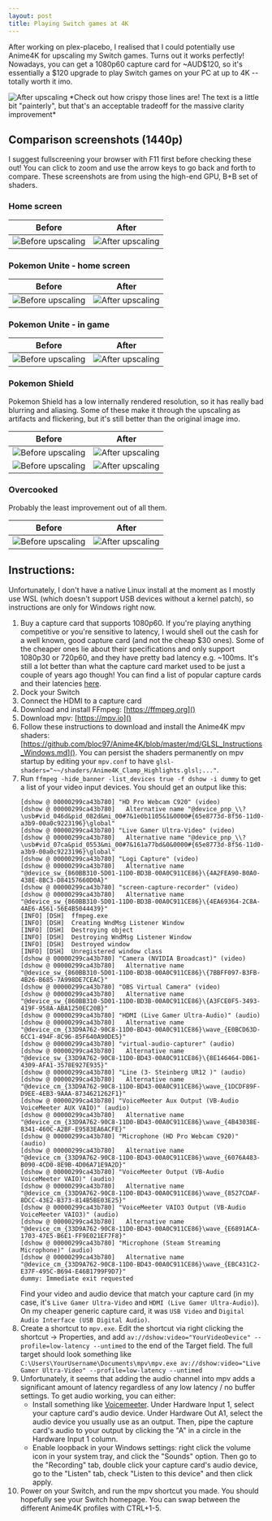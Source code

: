 ```yaml
---
layout: post
title: Playing Switch games at 4K
---
```


After working on plex-placebo, I realised that I could potentially use Anime4K for upscaling my Switch games. Turns out it works perfectly! Nowadays, you can get a 1080p60 capture card for ~AUD\$120, so it's essentially a $120 upgrade to play Switch games on your PC at up to 4K -- totally worth it imo.

<img src="/images/switch4k/unite_after.png" class="glightbox" title="After upscaling" data-gallery="hero"/>
<span class="caption">*Check out how crispy those lines are! The text is a little bit "painterly", but that's an acceptable tradeoff for the massive clarity improvement*</span>

## Comparison screenshots (1440p)

I suggest fullscreening your browser with F11 first before checking these out! You can click to zoom and use the arrow keys to go back and forth to compare. These screenshots are from using the high-end GPU, B+B set of shaders.

### Home screen

Before | After
--|--
<img src="/images/switch4k/home_before.png" class="glightbox" title="Before upscaling" data-gallery="gallery"/>|<img src="/images/switch4k/home_after.png" class="glightbox" title="After upscaling" data-gallery="gallery"/>

### Pokemon Unite - home screen

Before | After
--|--
<img src="/images/switch4k/unite_before.png" class="glightbox" title="Before upscaling" data-gallery="gallery"/>|<img src="/images/switch4k/unite_after.png" class="glightbox" title="After upscaling" data-gallery="gallery"/>

### Pokemon Unite - in game

Before | After
--|--
<img src="/images/switch4k/unite_ingame_before.png" class="glightbox" title="Before upscaling" data-gallery="gallery"/>|<img src="/images/switch4k/unite_ingame_after.png" class="glightbox" title="After upscaling" data-gallery="gallery"/>

### Pokemon Shield

Pokemon Shield has a low internally rendered resolution, so it has really bad blurring and aliasing. Some of these make it through the upscaling as artifacts and flickering, but it's still better than the original image imo.

Before | After
--|--
<img src="/images/switch4k/shield_before.png" class="glightbox" title="Before upscaling" data-gallery="gallery"/>|<img src="/images/switch4k/shield_after.png" class="glightbox" title="After upscaling" data-gallery="gallery"/>
<img src="/images/switch4k/shield_before2.png" class="glightbox" title="Before upscaling" data-gallery="gallery"/>|<img src="/images/switch4k/shield_after2.png" class="glightbox" title="After upscaling" data-gallery="gallery"/>

### Overcooked
Probably the least improvement out of all them.

Before | After
--|--
<img src="/images/switch4k/overcooked_before.png" class="glightbox" title="Before upscaling" data-gallery="gallery"/>|<img src="/images/switch4k/overcooked_after.png" class="glightbox" title="After upscaling" data-gallery="gallery"/>


## Instructions:

Unfortunately, I don't have a native Linux install at the moment as I mostly use WSL (which doesn't support USB devices without a kernel patch), so instructions are only for Windows right now.

1. Buy a capture card that supports 1080p60. If you're playing anything competitive or you're sensitive to latency, I would shell out the cash for a well known, good capture card (and not the cheap $30 ones). Some of the cheaper ones lie about their specifications and only support 1080p30 or 720p60, and they have pretty bad latency e.g. ~100ms. It's still a lot better than what the capture card market used to be just a couple of years ago though! You can find a list of popular capture cards and their latencies [here](https://obsproject.com/forum/resources/capture-card-documentation-latency-decode-modes-formats-more.777/).
1. Dock your Switch
1. Connect the HDMI to a capture card
1. Download and install FFmpeg: [https://ffmpeg.org]()
1. Download mpv: [https://mpv.io]()
1. Follow these instructions to download and install the Anime4K mpv shaders: [https://github.com/bloc97/Anime4K/blob/master/md/GLSL_Instructions_Windows.md](). You can persist the shaders permanently on mpv startup by editing your `mpv.conf` to have `glsl-shaders="~~/shaders/Anime4K_Clamp_Highlights.glsl;..."`.
1. Run `ffmpeg -hide_banner -list_devices true -f dshow -i dummy` to get a list of your video input devices. You should get an output like this:
    ```
    [dshow @ 00000299ca43b780] "HD Pro Webcam C920" (video)
    [dshow @ 00000299ca43b780]   Alternative name "@device_pnp_\\?\usb#vid_046d&pid_082d&mi_00#7&1e0b1105&1&0000#{65e8773d-8f56-11d0-a3b9-00a0c9223196}\global"
    [dshow @ 00000299ca43b780] "Live Gamer Ultra-Video" (video)
    [dshow @ 00000299ca43b780]   Alternative name "@device_pnp_\\?\usb#vid_07ca&pid_0553&mi_00#7&161a77bd&0&0000#{65e8773d-8f56-11d0-a3b9-00a0c9223196}\global"
    [dshow @ 00000299ca43b780] "Logi Capture" (video)
    [dshow @ 00000299ca43b780]   Alternative name "@device_sw_{860BB310-5D01-11D0-BD3B-00A0C911CE86}\{4A2FEA90-B0A0-438E-8BC3-D84157660D0A}"
    [dshow @ 00000299ca43b780] "screen-capture-recorder" (video)
    [dshow @ 00000299ca43b780]   Alternative name "@device_sw_{860BB310-5D01-11D0-BD3B-00A0C911CE86}\{4EA69364-2C8A-4AE6-A561-56E4B5044439}"
    [INFO] [DSH]  ffmpeg.exe
    [INFO] [DSH]  Creating WndMsg Listener Window
    [INFO] [DSH]  Destroying object
    [INFO] [DSH]  Destroying WndMsg Listener Window
    [INFO] [DSH]  Destroyed window
    [INFO] [DSH]  Unregistered window class
    [dshow @ 00000299ca43b780] "Camera (NVIDIA Broadcast)" (video)
    [dshow @ 00000299ca43b780]   Alternative name "@device_sw_{860BB310-5D01-11D0-BD3B-00A0C911CE86}\{7BBFF097-B3FB-4B26-B685-7A998DE7CEAC}"
    [dshow @ 00000299ca43b780] "OBS Virtual Camera" (video)
    [dshow @ 00000299ca43b780]   Alternative name "@device_sw_{860BB310-5D01-11D0-BD3B-00A0C911CE86}\{A3FCE0F5-3493-419F-958A-ABA1250EC20B}"
    [dshow @ 00000299ca43b780] "HDMI (Live Gamer Ultra-Audio)" (audio)
    [dshow @ 00000299ca43b780]   Alternative name "@device_cm_{33D9A762-90C8-11D0-BD43-00A0C911CE86}\wave_{E0BCD63D-6CC1-494F-8C96-85F640A90DE5}"
    [dshow @ 00000299ca43b780] "virtual-audio-capturer" (audio)
    [dshow @ 00000299ca43b780]   Alternative name "@device_sw_{33D9A762-90C8-11D0-BD43-00A0C911CE86}\{8E146464-DB61-4309-AFA1-3578E927E935}"
    [dshow @ 00000299ca43b780] "Line (3- Steinberg UR12 )" (audio)
    [dshow @ 00000299ca43b780]   Alternative name "@device_cm_{33D9A762-90C8-11D0-BD43-00A0C911CE86}\wave_{1DCDF89F-D9EE-4EB3-9AAA-8734621262F1}"
    [dshow @ 00000299ca43b780] "VoiceMeeter Aux Output (VB-Audio VoiceMeeter AUX VAIO)" (audio)
    [dshow @ 00000299ca43b780]   Alternative name "@device_cm_{33D9A762-90C8-11D0-BD43-00A0C911CE86}\wave_{4B43038E-8341-460C-A2BF-E9583EA6ACFE}"
    [dshow @ 00000299ca43b780] "Microphone (HD Pro Webcam C920)" (audio)
    [dshow @ 00000299ca43b780]   Alternative name "@device_cm_{33D9A762-90C8-11D0-BD43-00A0C911CE86}\wave_{6076A483-B090-4CD0-8E9B-4D06A71E9A2D}"
    [dshow @ 00000299ca43b780] "VoiceMeeter Output (VB-Audio VoiceMeeter VAIO)" (audio)
    [dshow @ 00000299ca43b780]   Alternative name "@device_cm_{33D9A762-90C8-11D0-BD43-00A0C911CE86}\wave_{8527CDAF-8DCC-43E2-B373-814B5BE03E25}"
    [dshow @ 00000299ca43b780] "VoiceMeeter VAIO3 Output (VB-Audio VoiceMeeter VAIO3)" (audio)
    [dshow @ 00000299ca43b780]   Alternative name "@device_cm_{33D9A762-90C8-11D0-BD43-00A0C911CE86}\wave_{E6891ACA-1703-47E5-B6E1-FF9E021EF7F8}"
    [dshow @ 00000299ca43b780] "Microphone (Steam Streaming Microphone)" (audio)
    [dshow @ 00000299ca43b780]   Alternative name "@device_cm_{33D9A762-90C8-11D0-BD43-00A0C911CE86}\wave_{EBC431C2-E37F-495C-B694-E46B1799F9D7}"
    dummy: Immediate exit requested
    ```
    Find your video and audio device that match your capture card (in my case, it's `Live Gamer Ultra-Video` and `HDMI (Live Gamer Ultra-Audio)`). On my cheaper generic capture card, it was `USB Video` and `Digital Audio Interface (USB Digital Audio)`.
1. Create a shortcut to `mpv.exe`. Edit the shortcut via right clicking the shortcut -> Properties, and add `av://dshow:video="YourVideoDevice" --profile=low-latency --untimed` to the end of the Target field. The full target should look something like `C:\Users\YourUsername\Documents\mpv\mpv.exe av://dshow:video="Live Gamer Ultra-Video" --profile=low-latency --untimed`
1. Unfortunately, it seems that adding the audio channel into mpv adds a significant amount of latency regardless of any low latency / no buffer settings. To get audio working, you can either:
    - Install something like [Voicemeeter](https://vb-audio.com/Voicemeeter/). Under Hardware Input 1, select your capture card's audio device. Under Hardware Out A1, select the audio device you usually use as an output. Then, pipe the capture card's audio to your output by clicking the "A" in a circle in the Hardware Input 1 column.
    - Enable loopback in your Windows settings: right click the volume icon in your system tray, and click the "Sounds" option. Then go to the "Recording" tab, double click your capture card's audio device, go to the "Listen" tab, check "Listen to this device" and then click apply.
1. Power on your Switch, and run the mpv shortcut you made. You should hopefully see your Switch homepage. You can swap between the different Anime4K profiles with CTRL+1-5.
